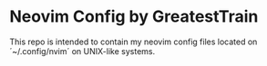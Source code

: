 # Neovim Config by GreatestTrain

This repo is intended to contain my neovim config files located on ´~/.config/nvim´ on UNIX-like systems.
